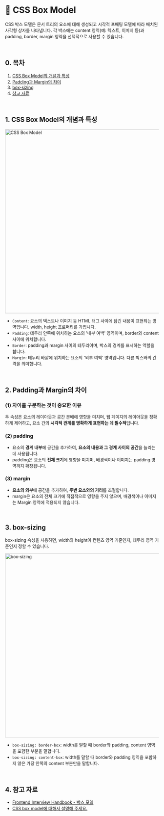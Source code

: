 # 📒 CSS Box Model

CSS 박스 모델은 문서 트리의 요소에 대해 생성되고 시각적 포매팅 모델에 따라 배치된 사각형 상자를 나타냅니다. 각 박스에는 content 영역(예: 텍스트, 이미지 등)과 padding, border, margin 영역을 선택적으로 사용할 수 있습니다.

<br/>

## 0. 목차

<!-- no toc -->
1. [CSS Box Model의 개념과 특성](#1-css-box-model의-개념과-특성)
2. [Padding과 Margin의 차이](#2-padding과-margin의-차이)
3. [box-sizing](#3-box-sizing)
4. [참고 자료](#4-참고-자료)

<br/>

## 1. CSS Box Model의 개념과 특성

<p align="left" width="100%"><img width="600" alt="CSS Box Model" src="https://github.com/ella-yschoi/shu-programming-class/assets/123397411/0594aaca-87ba-44e3-b53b-3819c8fb37a5">

- `Content`: 요소의 텍스트나 이미지 등 HTML 태그 사이에 담긴 내용이 표현되는 영역입니다. width, height 프로퍼티를 가집니다.
- `Padding`: 테두리 안쪽에 위치하는 요소의 '내부 여백' 영역이며, border와 content 사이에 위치합니다.
- `Border`: padding과 margin 사이의 테두리이며, 박스의 경계를 표시하는 역할을 합니다.
- `Margin`: 테두리 바깥에 위치하는 요소의 '외부 여백' 영역입니다. 다른 박스와의 간격을 의미합니다.

<br/>

## 2. Padding과 Margin의 차이

### (1) 차이를 구분하는 것이 중요한 이유

두 속성은 요소의 레이아웃과 공간 분배에 영향을 미치며, 웹 페이지의 레이아웃을 정확하게 제어하고, 요소 간의 **시각적 관계를 명확하게 표현하는 데 필수적**입니다.

### (2) padding

- 요소의 **경계 내부**에 공간을 추가하여, **요소의 내용과 그 경계 사이의 공간**을 늘리는 데 사용됩니다.
- padding은 요소의 **전체 크기**에 영향을 미치며, 배경색이나 이미지는 padding 영역까지 확장됩니다.

### (3) margin

- **요소의 외부**에 공간을 추가하여, **주변 요소와의 거리**를 조절합니다.
- margin은 요소의 전체 크기에 직접적으로 영향을 주지 않으며, 배경색이나 이미지는 Margin 영역에 적용되지 않습니다.

<br/>

## 3. box-sizing

box-sizing 속성을 사용하면, width와 height이 컨텐츠 영역 기준인지, 테두리 영역 기준인지 정할 수 있습니다.

<p align="left" width="100%"><a href="https://www.binvisions.com/articles/box-sizing-property-difference-content-border/"><img width="600" alt="box-sizing" src="https://github.com/ella-yschoi/shu-programming-class/assets/123397411/aaa2b959-264d-42f2-ab03-da2f8b3c7e9c"></a>

- `box-sizing: border-box`: width를 말할 때 border와 padding, content 영역을 포함한 부분을 말합니다.
- `box-sizing: content-box`: width를 말할 때 border와 padding 영역을 포함하지 않은 가장 안쪽의 content 부분만을 말합니다.

<br/>

## 4. 참고 자료

- [Frontend Interview Handbook - 박스 모델](https://www.frontendinterviewhandbook.com/kr/css-questions/#%EB%B0%95%EC%8A%A4-%EB%AA%A8%EB%8D%B8%EC%97%90-%EB%8C%80%ED%95%9C-%EB%8B%B9%EC%8B%A0%EC%9D%98-%EC%9D%B4%ED%95%B4%EC%99%80-css%EC%97%90%EC%84%9C-%EB%B8%8C%EB%9D%BC%EC%9A%B0%EC%A0%80%EC%97%90-%EB%8B%A4%EB%A5%B8-%EB%B0%95%EC%8A%A4-%EB%AA%A8%EB%8D%B8%EB%A1%9C-%EB%A0%88%EC%9D%B4%EC%95%84%EC%9B%83%EC%9D%84-%EB%A0%8C%EB%8D%94%EB%A7%81%ED%95%98%EB%8A%94-%EB%B0%A9%EB%B2%95%EC%9D%84-%EC%84%A4%EB%AA%85%ED%95%98%EC%84%B8%EC%9A%94)
- [CSS box model에 대해서 설명해 주세요.](https://dev-ellachoi.tistory.com/18)
